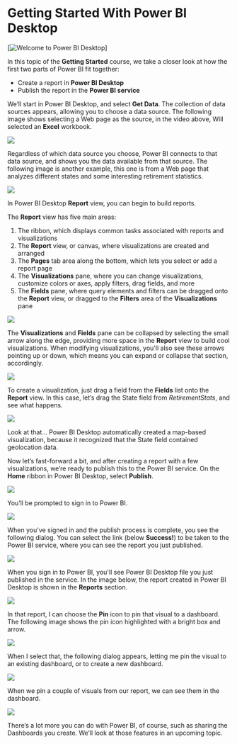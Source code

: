 <properties
   pageTitle="Getting Started With Power BI Desktop"
   description="Getting Started With Power BI Desktop"
   services="powerbi"
   documentationCenter=""
   authors="davidiseminger"
   manager="mblythe"
   editor=""
   tags=""
   featuredVideoId="meDUu1sFP3Q"/>

<tags
   ms.service="powerbi"
   ms.devlang="NA"
   ms.topic="article"
   ms.tgt_pltfrm="NA"
   ms.workload="powerbi"
   ms.date="02/17/2016"
   ms.author="v-jescoo"/>

# Getting Started With Power BI Desktop

[![Welcome to Power BI Desktop](./media/powerbi-learning-course0-article2/videothumb.jpg)]

In this topic of the **Getting Started** course, we take a closer look at how the first two parts of Power BI fit together:

-   Create a report in **Power BI Desktop**
-   Publish the report in the **Power BI service**

We’ll start in Power BI Desktop, and select **Get Data**. The collection of data sources appears, allowing you to choose a data source. The following image shows selecting a Web page as the source, in the video above, Will selected an **Excel** workbook.

![](media/powerbi-learning-course0-article2/c0a2_1.png)

Regardless of which data source you choose, Power BI connects to that data source, and shows you the data available from that source. The following image is another example, this one is from a Web page that analyzes different states and some interesting retirement statistics.

![](media/powerbi-learning-course0-article2/c0a2_2.png)

In Power BI Desktop **Report** view, you can begin to build reports.

The **Report** view has five main areas:

1.	The ribbon, which displays common tasks associated with reports and visualizations
2.	The **Report** view, or canvas, where visualizations are created and arranged
3.	The **Pages** tab area along the bottom, which lets you select or add a report page
4.	The **Visualizations** pane, where you can change visualizations, customize colors or axes, apply filters, drag fields, and more
5.	The **Fields** pane, where query elements and filters can be dragged onto the **Report** view, or dragged to the **Filters** area of the **Visualizations** pane

![](media/powerbi-learning-course0-article2/c0a2_3.png)

The **Visualizations** and **Fields** pane can be collapsed by selecting the small arrow along the edge, providing more space in the **Report** view to build cool visualizations. When modifying visualizations, you'll also see these arrows pointing up or down, which means you can expand or collapse that section, accordingly.

![](media/powerbi-learning-course0-article2/c0a2_4.png)

To create a visualization, just drag a field from the **Fields** list onto the **Report** view. In this case, let’s drag the State field from *RetirementStats*, and see what happens.

![](media/powerbi-learning-course0-article2/c0a2_5.png)

Look at that... Power BI Desktop automatically created a map-based visualization, because it recognized that the State field contained geolocation data.

Now let’s fast-forward a bit, and after creating a report with a few visualizations, we’re ready to publish this to the Power BI service. On the **Home** ribbon in Power BI Desktop, select **Publish**.

![](media/powerbi-learning-course0-article2/c0a2_6.png)

You’ll be prompted to sign in to Power BI.

![](media/powerbi-learning-course0-article2/c0a2_7.png)

When you've signed in and the publish process is complete, you see the following dialog. You can select the link (below **Success!**) to be taken to the Power BI service, where you can see the report you just published.

![](media/powerbi-learning-course0-article2/c0a2_8.png)

When you sign in to Power BI, you'll see Power BI Desktop file you just published in the service. In the image below, the report created in Power BI Desktop is shown in the **Reports** section.

![](media/powerbi-learning-course0-article2/c0a2_9.png)

In that report, I can choose the **Pin** icon to pin that visual to a dashboard. The following image shows the pin icon highlighted with a bright box and arrow.

![](media/powerbi-learning-course0-article2/c0a2_10.png)

When I select that, the following dialog appears, letting me pin the visual to an existing dashboard, or to create a new dashboard.

![](media/powerbi-learning-course0-article2/c0a2_11.png)

When we pin a couple of visuals from our report, we can see them in the dashboard.

![](media/powerbi-learning-course0-article2/c0a2_12.png)

There’s a lot more you can do with Power BI, of course, such as sharing the Dashboards you create. We’ll look at those features in an upcoming topic. 
